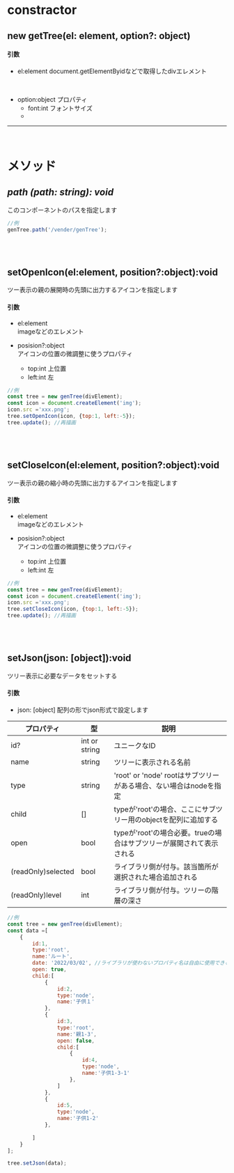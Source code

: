 # constractor
## new getTree(el: element, option?: object)
#### 引数

* el:element
document.getElementByidなどで取得したdivエレメント
<br>

* option:object
プロパティ
    * font:int フォントサイズ
    * 

---
<br>

# メソッド

## *path (path: string): void*
このコンポーネントのパスを指定します


```javascript
//例
genTree.path('/vender/genTree');
```
<br>
<br>

## setOpenIcon(el:element, position?:object):void
ツー表示の親の展開時の先頭に出力するアイコンを指定します

#### 引数
* el:element<br>
imageなどのエレメント

* posision?:object<br>
アイコンの位置の微調整に使うプロパティ
   * top:int 上位置
   * left:int 左
```javascript
//例
const tree = new genTree(divElement);
const icon = document.createElement('img');
icon.src ='xxx.png';
tree.setOpenIcon(icon, {top:1, left:-5});
tree.update(); //再描画
```

<br>
<br>

## setCloseIcon(el:element, position?:object):void
ツー表示の親の縮小時の先頭に出力するアイコンを指定します

#### 引数
* el:element<br>
imageなどのエレメント

* posision?:object<br>
アイコンの位置の微調整に使うプロパティ
   * top:int 上位置
   * left:int 左
```javascript
//例
const tree = new genTree(divElement);
const icon = document.createElement('img');
icon.src ='xxx.png';
tree.setCloseIcon(icon, {top:1, left:-5});
tree.update(); //再描画
```


<br>
<br>

## setJson(json: [object]):void
ツリー表示に必要なデータをセットする

#### 引数
* json: [object]
配列の形でjson形式で設定します

 | プロパティ |型  | 説明 |
| --- | --- | --- |
| id? | int or string |ユニークなID  |
| name | string |ツリーに表示される名前  |
| type | string |'root' or 'node' rootはサブツリーがある場合、ない場合はnodeを指定  |
| child | [] |typeが'root'の場合、ここにサブツリー用のobjectを配列に追加する  |
| open| bool |typeが'root'の場合必要。trueの場合はサブツリーが展開されて表示される  |
| (readOnly)selected| bool |  ライブラリ側が付与。該当箇所が選択された場合追加される  |
| (readOnly)level| int |  ライブラリ側が付与。ツリーの階層の深さ  |

```javascript
//例
const tree = new genTree(divElement);
const data =[
    {
        id:1,
        type:'root',
        name:'ルート',
        date: '2022/03/02', //ライブラリが使わないプロパティ名は自由に使用できる
        open: true,
        child:[
            {
                id:2,
                type:'node',
                name:'子供１'
            },
            {
                id:3,
                type:'root',
                name:'親1-3',
                open: false,
                child:[
                    {
                        id:4,
                        type:'node',
                        name:'子供1-3-1'
                    },      
                ]
            },
            {
                id:5,
                type:'node',
                name:'子供1-2'
            },
            
        ]
    }
];

tree.setJson(data);

```

